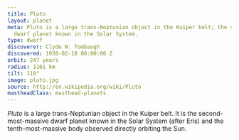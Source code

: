 ```yaml
---
title: Pluto
layout: planet
meta: Pluto is a large trans-Neptunian object in the Kuiper belt; the second-most-massive
  dwarf planet known in the Solar System.
type: dwarf
discoverer: Clyde W. Tombaugh
discovered: 1930-02-18 00:00:00 Z
orbit: 247 years
radius: 1161 km
tilt: 119°
image: pluto.jpg
source: http://en.wikipedia.org/wiki/Pluto
mastheadClass: masthead-planets
---
```


*Pluto* is a large trans-Neptunian object in the Kuiper belt. It is the second-most-massive dwarf planet known in the Solar System (after Eris) and the tenth-most-massive body observed directly orbiting the Sun.
